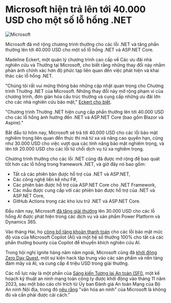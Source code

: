 # Microsoft hiện trả lên tới 40.000 USD cho một số lỗ hổng .NET

![Microsoft](https://www.bleepstatic.com/content/hl-images/2025/04/24/Microsoft.jpg)

Microsoft đã mở rộng chương trình thưởng cho các lỗi .NET và tăng phần thưởng lên tới 40.000 USD cho một số lỗ hổng .NET và ASP.NET Core.

Madeline Eckert, một quản lý chương trình cao cấp về Các ưu đãi nhà nghiên cứu và Thưởng tại Microsoft, cho biết rằng những thay đổi này nhằm phản ánh chính xác hơn độ phức tạp liên quan đến việc phát hiện và khai thác các lỗ hổng .NET.

"Chúng tôi rất vui mừng thông báo những cập nhật quan trọng cho Chương trình Thưởng .NET của Microsoft. Những thay đổi này mở rộng phạm vi của chương trình, đơn giản hóa cấu trúc thưởng và cung cấp những ưu đãi lớn cho các nhà nghiên cứu bảo mật," [Eckert cho biết](https://msrc.microsoft.com/blog/2025/07/.net-bounty-program-now-offers-up-to-40000-in-awards/).

"Chương trình Thưởng .NET hiện cung cấp phần thưởng lên tới 40.000 USD cho các lỗ hổng ảnh hưởng đến .NET và ASP.NET Core (bao gồm Blazor và Aspire)."

Bắt đầu từ hôm nay, Microsoft sẽ trả tới 40.000 USD cho các lỗi bảo mật nghiêm trọng liên quan đến thực thi mã từ xa và nâng cao quyền hạn, cũng như 30.000 USD cho việc vượt qua các tính năng bảo mật nghiêm trọng, và lên tới 20.000 USD cho các lỗi từ chối dịch vụ từ xa nghiêm trọng.

Chương trình thưởng cho các lỗi .NET cũng đã được mở rộng để bao quát tốt hơn các lỗ hổng trong framework .NET, và giờ đây nó bao gồm:

* Tất cả các phiên bản được hỗ trợ của .NET và ASP.NET,
* Các công nghệ liền kề như F#,
* Các phiên bản được hỗ trợ của ASP.NET Core cho .NET Framework,
* Các mẫu được cung cấp với các phiên bản được hỗ trợ của .NET và ASP.NET Core,
* GitHub Actions trong các kho lưu trữ .NET và ASP.NET Core.

​Đầu năm nay, Microsoft [đã tăng giải thưởng](https://www.bleepingcomputer.com/news/microsoft/microsoft-now-pays-up-to-30-000-for-some-ai-vulnerabilities/) lên 30.000 USD cho các lỗ hổng AI được phát hiện trong các dịch vụ và sản phẩm Power Platform và Dynamics 365.

Vào tháng Hai, họ [công bố tăng khoản thanh toán](https://www.bleepingcomputer.com/news/microsoft/microsoft-raises-rewards-for-copilot-ai-bug-bounty-program/) cho các lỗi bảo mật mức độ vừa của Microsoft Copilot (AI) và một hệ số thưởng 100% cho tất cả các phần thưởng bounty của Copilot để khuyến khích nghiên cứu AI.

Trong hội nghị Ignite hàng năm năm ngoái, Microsoft cũng đã [khởi động Zero Day Quest](https://www.bleepingcomputer.com/news/microsoft/microsoft-launches-zero-day-quest-hacking-event-with-4-million-in-rewards/), một sự kiện hack tập trung vào các sản phẩm và nền tảng đám mây và AI, và cung cấp 4 triệu USD trong giải thưởng.

Các nỗ lực này là một phần của [Sáng kiến Tương lai An toàn (SFI)](https://www.bleepingcomputer.com/tag/secure-future-initiative/), một kế hoạch kỹ thuật an ninh mạng toàn công ty được khởi động vào tháng 11 năm 2023, sau một báo cáo chỉ trích từ Ủy ban Đánh giá An toàn Mạng của Bộ An ninh Nội địa, trong đó [nêu rằng](https://www.cisa.gov/sites/default/files/2024-04/CSRB%5FReview%5Fof%5Fthe%5FSummer%5F2023%5FMEO%5FIntrusion%5FFinal%5F508c.pdf) "văn hóa an ninh" của Microsoft là không đủ và cần phải được cải cách."